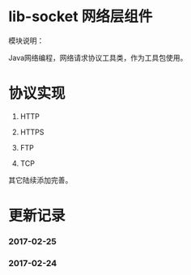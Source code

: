 lib-socket 网络层组件
====================


模块说明：

Java网络编程，网络请求协议工具类，作为工具包使用。


# 协议实现

1. HTTP

2. HTTPS

3. FTP

4. TCP

其它陆续添加完善。


# 更新记录

### 2017-02-25


### 2017-02-24



